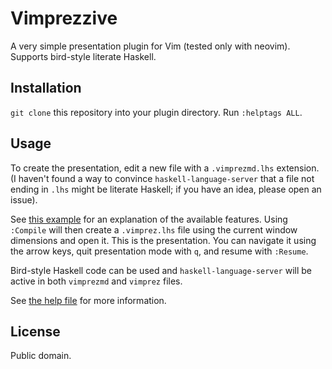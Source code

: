 # Vimprezzive

A very simple presentation plugin for Vim (tested only with neovim).
Supports bird-style literate Haskell.

## Installation

`git clone` this repository into your plugin directory. Run `:helptags ALL`.

## Usage

To create the presentation, edit a new file with a `.vimprezmd.lhs` extension.
(I haven't found a way to convince `haskell-language-server` that a file not
ending in `.lhs` might be literate Haskell; if you have an idea, please open an
issue).

See [this example](doc/example.vimprezmd.lhs) for an explanation of the
available features. Using `:Compile` will then create a `.vimprez.lhs` file
using the current window dimensions and open it. This is the presentation. You
can navigate it using the arrow keys, quit presentation mode with `q`, and
resume with `:Resume`.

Bird-style Haskell code can be used and `haskell-language-server` will be
active in both `vimprezmd` and `vimprez` files.

See [the help file](doc/vimprezzive.txt) for more information.

## License

Public domain.
